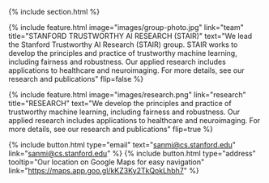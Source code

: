 ---
---

{% include section.html %}

{%
  include feature.html
  image="images/group-photo.jpg"
  link="team"
  title="STANFORD TRUSTWORTHY AI RESEARCH (STAIR)"
  text="We lead the Stanford Trustworthy AI Research (STAIR) group. STAIR works to develop the principles and practice of trustworthy machine learning, including fairness and robustness. Our applied research includes applications to healthcare and neuroimaging. For more details, see our research and publications"
  flip=false
%}

{%
  include feature.html
  image="images/research.png"
  link="research"
  title="RESEARCH"
  text="We develop the principles and practice of trustworthy machine learning, including fairness and robustness. Our applied research includes applications to healthcare and neuroimaging. For more details, see our research and publications"
  flip=true
%}

{%
      include button.html
      type="email"
      text="sanmi@cs.stanford.edu"
      link="sanmi@cs.stanford.edu"
    %}
{%
      include button.html
      type="address"
      tooltip="Our location on Google Maps for easy navigation"
      link="https://maps.app.goo.gl/kKZ3Ky2TkQokLhbh7"
    %}
